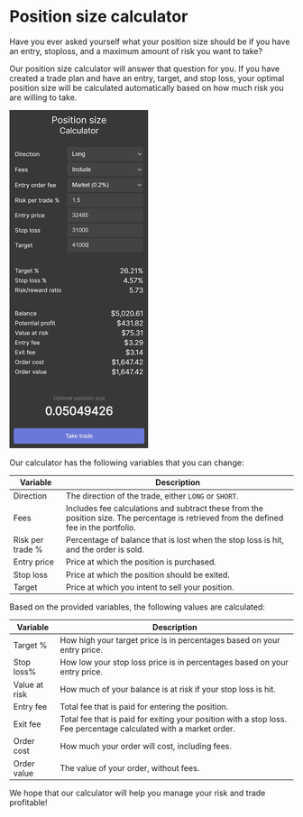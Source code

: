 # Position size calculator

Have you ever asked yourself what your position size should be if you have an entry, stoploss, and a maximum amount of risk you want to take?

Our position size calculator will answer that question for you. If you have created a trade plan and have an entry, target, and stop loss, your optimal position size will be calculated automatically based on how much risk you are willing to take.

![Position size calculator](calculator.PNG)

Our calculator has the following variables that you can change:

|Variable|Description|
|--|--|
|Direction|The direction of the trade, either `LONG` or `SHORT`.|
|Fees|Includes fee calculations and subtract these from the position size. The percentage is retrieved from the defined fee in the portfolio.|
|Risk per trade %|Percentage of balance that is lost when the stop loss is hit, and the order is sold.|
|Entry price|Price at which the position is purchased.|
|Stop loss|Price at which the position should be exited.|
|Target|Price at which you intent to sell your position.|

Based on the provided variables, the following values are calculated:

|Variable|Description|
|--|--|
|Target %|How high your target price is in percentages based on your entry price.|
|Stop loss%| How low your stop loss price is in percentages based on your entry price.|
|Value at risk| How much of your balance is at risk if your stop loss is hit.|
|Entry fee|Total fee that is paid for entering the position.|
|Exit fee|Total fee that is paid for exiting your position with a stop loss. Fee percentage calculated with a market order.|
|Order cost|How much your order will cost, including fees.|
|Order value|The value of your order, without fees.|

We hope that our calculator will help you manage your risk and trade profitable!